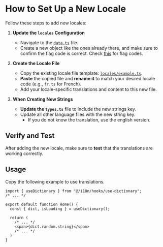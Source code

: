 # How to Set Up a New Locale

Follow these steps to add new locales:

1. **Update the `locales` Configuration**
     - Navigate to the [`data.ts`](./data.ts) file.
     - Create a new object like the ones already there, and make sure to confirm the flag code is correct. Check [this](https://en.wikipedia.org/wiki/ISO_3166-1_alpha-2#Decoding_table) for flag codes.

2. **Create the Locale File**
      - Copy the existing locale file template: [`locales/example.ts`](./locales/example.ts).
      - **Paste** the copied file and **rename it** to match your desired locale code (e.g., `fr.ts` for French).
      - Add your locale-specific translations and content to this new file.

3. **When Creating New Strings**
      - **Update the `types.ts`** file to include the new strings key.
      - Update all other language files with the new string key.
        - If you do not know the translation, use the english version.

## Verify and Test

After adding the new locale, make sure to **test** that the translations are working correctly.

## Usage

Copy the following example to use translations.

```tsx
import { useDictionary } from "@/i18n/hooks/use-dictionary";
/* ... */

export default function Home() {
  const { dict, isLoading } = useDictionary();

  return (
    /* ... */
    <span>{dict.random.string}</span>
    /* ... */
  )
}
```
